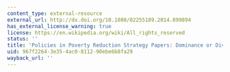 ```yaml
---
content_type: external-resource
external_url: http://dx.doi.org/10.1080/02255189.2014.899894
has_external_license_warning: true
license: https://en.wikipedia.org/wiki/All_rights_reserved
status: ''
title: 'Policies in Poverty Reduction Strategy Papers: Dominance or Diversity?'
uid: 967f2264-3e35-4ac0-8112-90ebe6b8fa29
wayback_url: ''
---
```

